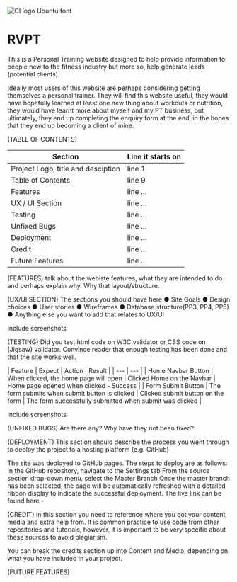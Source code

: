 ![CI logo](https://codeinstitute.s3.amazonaws.com/fullstack/ci_logo_small.png)
Ubuntu font
# RVPT

This is a Personal Training website designed to help provide information to people new to the fitness industry but more so, help generate leads (potential clients). 

Ideally most users of this website are perhaps considering getting themselves a personal trainer. They will find this website useful, they would have hopefully learned at least one new thing about workouts or nutrition, they would have learnt more about myself and my PT business, but ultimately, they end up completing the enquiry form at the end, in the hopes that they end up becoming a client of mine.
 
(TABLE OF CONTENTS)

| Section | Line it starts on | 
| --- | --- |
| Project Logo, title and desciption | line 1 |
| Table of Contents | line 9 |
| Features | line ... |
| UX / UI Section | line ... |
| Testing | line ... |
| Unfixed Bugs | line ... |
| Deployment | line ... |
| Credit | line ... |
| Future Features | line ... |

(FEATURES)
talk about the webiste features, what they are intended to do and perhaps explain why. Why that layout/structure.

(UX/UI SECTION)
The sections you should have here 
● Site Goals
● Design choices
● User stories
● Wireframes
● Database structure(PP3, PP4, PP5)
● Anything else you want to add that relates to UX/UI

Include screenshots

(TESTING)
Did you test html code on W3C validator or CSS code on (Jigsaw) validator. Convince reader that enough testing has been done and that the site works well.

| Feature | Expect | Action | Result |
| --- | --- |
| Home Navbar Button | When clicked, the home page will open | Clicked Home on the Navbar | Home page opened when clicked - Success |
| Form Submit Button | The form submits when submit button is clicked | Clicked submit button on the form | The form successfully submitted when submit was clicked |

Include screenshots

(UNFIXED BUGS)
Are there any? Why have they not been fixed?

(DEPLOYMENT)
This section should describe the process you went through to deploy the project to a hosting platform (e.g. GitHub)

The site was deployed to GitHub pages. The steps to deploy are as follows:
In the GitHub repository, navigate to the Settings tab
From the source section drop-down menu, select the Master Branch
Once the master branch has been selected, the page will be automatically refreshed with a detailed ribbon display to indicate the successful deployment.
The live link can be found here -

(CREDIT)
In this section you need to reference where you got your content, media and extra help from. It is common practice to use code from other repositories and tutorials, however, it is important to be very specific about these sources to avoid plagiarism.

You can break the credits section up into Content and Media, depending on what you have included in your project.

(FUTURE FEATURES)
